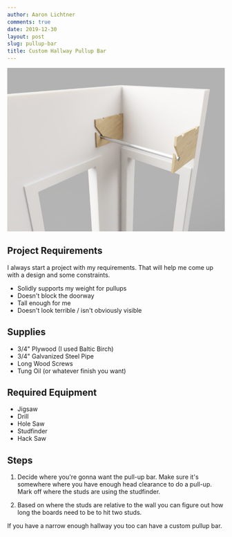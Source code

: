 ```yaml
---
author: Aaron Lichtner
comments: true
date: 2019-12-30
layout: post
slug: pullup-bar
title: Custom Hallway Pullup Bar
---
```


![conf_annot](/public/img/pullupbar.png)

## Project Requirements

I always start a project with my requirements. That will help me come up with a design and some constraints.

- Solidly supports my weight for pullups
- Doesn't block the doorway
- Tall enough for me
- Doesn't look terrible / isn't obviously visible

## Supplies

- 3/4" Plywood (I used Baltic Birch)
- 3/4" Galvanized Steel Pipe
- Long Wood Screws
- Tung Oil (or whatever finish you want)

## Required Equipment

- Jigsaw
- Drill
- Hole Saw
- Studfinder
- Hack Saw

## Steps

1. Decide where you're gonna want the pull-up bar. Make sure it's somewhere where you have enough head clearance to do a pull-up. Mark off where the studs are using the studfinder. 

2. Based on where the studs are relative to the wall you can figure out how long the boards need to be to hit two studs. 


If you have a narrow enough hallway you too can have a custom pullup bar. 